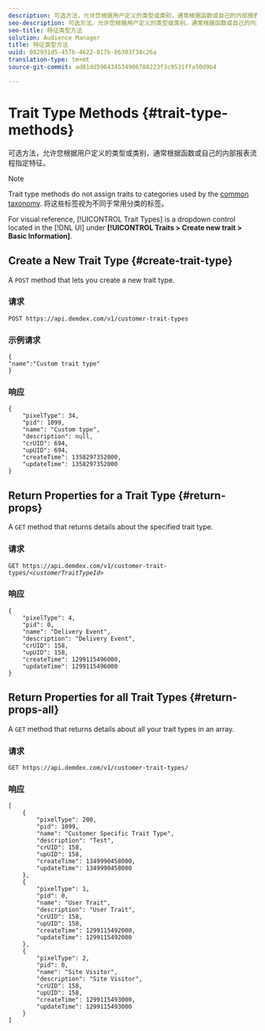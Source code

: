 ```yaml
---
description: 可选方法，允许您根据用户定义的类型或类别，通常根据函数或自己的内部报表流程指定特征。
seo-description: 可选方法，允许您根据用户定义的类型或类别，通常根据函数或自己的内部报表流程指定特征。
seo-title: 特征类型方法
solution: Audience Manager
title: 特征类型方法
uuid: 082931d5-457b-4622-817b-86303f38c26a
translation-type: tm+mt
source-git-commit: ad81dd596434534906788223f3c9531ffa50d9b4

---
```



# Trait Type Methods {#trait-type-methods}

可选方法，允许您根据用户定义的类型或类别，通常根据函数或自己的内部报表流程指定特征。

<!-- c_rest_api_trait_types_intro.xml -->

>[!NOTE]
>
>Trait type methods do not assign traits to categories used by the [common taxonomy](../../api/rest-api-main/aam-api-taxonomy.md#taxonomic-api-methods). 将这些标签视为不同于常用分类的标签。

For visual reference, [!UICONTROL Trait Types] is a dropdown control located in the [!DNL UI] under **[!UICONTROL Traits > Create new trait > Basic Information]**.

## Create a New Trait Type {#create-trait-type}

A `POST` method that lets you create a new trait type.

<!-- r_rest_api_create_trait_type.xml -->

### 请求

`POST https://api.demdex.com/v1/customer-trait-types`

### 示例请求

```
{
"name":"Custom trait type"
}
```

### 响应

```
{
    "pixelType": 34,
    "pid": 1099,
    "name": "Custom type",
    "description": null,
    "crUID": 694,
    "upUID": 694,
    "createTime": 1358297352000,
    "updateTime": 1358297352000
}
```

## Return Properties for a Trait Type {#return-props}

A `GET` method that returns details about the specified trait type.

<!-- r_rest_api_get_trait_type.xml -->

### 请求

`GET https://api.demdex.com/v1/customer-trait-types/`*`<customerTraitTypeId>`*

### 响应

```
{
    "pixelType": 4,
    "pid": 0,
    "name": "Delivery Event",
    "description": "Delivery Event",
    "crUID": 158,
    "upUID": 158,
    "createTime": 1299115496000,
    "updateTime": 1299115496000
}
```

## Return Properties for all Trait Types {#return-props-all}

A `GET` method that returns details about all your trait types in an array.

<!-- r_rest_api_get_trait_types.xml -->

### 请求

`GET https://api.demdex.com/v1/customer-trait-types/`

### 响应

```
[
    {
        "pixelType": 200,
        "pid": 1099,
        "name": "Customer Specific Trait Type",
        "description": "Test",
        "crUID": 158,
        "upUID": 158,
        "createTime": 1349990458000,
        "updateTime": 1349990458000
    },
    {
        "pixelType": 1,
        "pid": 0,
        "name": "User Trait",
        "description": "User Trait",
        "crUID": 158,
        "upUID": 158,
        "createTime": 1299115492000,
        "updateTime": 1299115492000
    },
    {
        "pixelType": 2,
        "pid": 0,
        "name": "Site Visitor",
        "description": "Site Visitor",
        "crUID": 158,
        "upUID": 158,
        "createTime": 1299115493000,
        "updateTime": 1299115493000
    }
]
```
